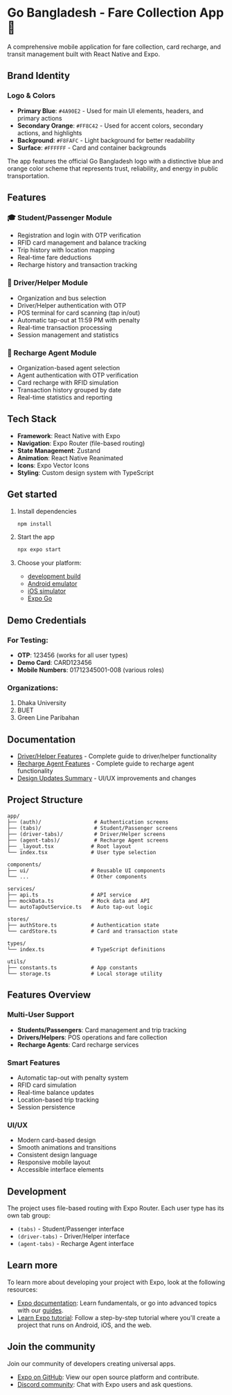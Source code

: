 # Go Bangladesh - Fare Collection App 🚌

A comprehensive mobile application for fare collection, card recharge, and transit management built with React Native and Expo.

## Brand Identity

### Logo & Colors
- **Primary Blue**: `#4A90E2` - Used for main UI elements, headers, and primary actions
- **Secondary Orange**: `#FF8C42` - Used for accent colors, secondary actions, and highlights
- **Background**: `#F8FAFC` - Light background for better readability
- **Surface**: `#FFFFFF` - Card and container backgrounds

The app features the official Go Bangladesh logo with a distinctive blue and orange color scheme that represents trust, reliability, and energy in public transportation.

## Features

### 🎓 Student/Passenger Module
- Registration and login with OTP verification
- RFID card management and balance tracking
- Trip history with location mapping
- Real-time fare deductions
- Recharge history and transaction tracking

### 🚗 Driver/Helper Module
- Organization and bus selection
- Driver/Helper authentication with OTP
- POS terminal for card scanning (tap in/out)
- Automatic tap-out at 11:59 PM with penalty
- Real-time transaction processing
- Session management and statistics

### 🏪 Recharge Agent Module
- Organization-based agent selection
- Agent authentication with OTP verification
- Card recharge with RFID simulation
- Transaction history grouped by date
- Real-time statistics and reporting

## Tech Stack

- **Framework**: React Native with Expo
- **Navigation**: Expo Router (file-based routing)
- **State Management**: Zustand
- **Animation**: React Native Reanimated
- **Icons**: Expo Vector Icons
- **Styling**: Custom design system with TypeScript

## Get started

1. Install dependencies

   ```bash
   npm install
   ```

2. Start the app

   ```bash
   npx expo start
   ```

3. Choose your platform:
   - [development build](https://docs.expo.dev/develop/development-builds/introduction/)
   - [Android emulator](https://docs.expo.dev/workflow/android-studio-emulator/)
   - [iOS simulator](https://docs.expo.dev/workflow/ios-simulator/)
   - [Expo Go](https://expo.dev/go)

## Demo Credentials

### For Testing:
- **OTP**: 123456 (works for all user types)
- **Demo Card**: CARD123456
- **Mobile Numbers**: 01712345001-008 (various roles)

### Organizations:
1. Dhaka University
2. BUET  
3. Green Line Paribahan

## Documentation

- [Driver/Helper Features](./DRIVER_HELPER_FEATURES.md) - Complete guide to driver/helper functionality
- [Recharge Agent Features](./RECHARGE_AGENT_FEATURES.md) - Complete guide to recharge agent functionality
- [Design Updates Summary](./DESIGN_UPDATES_SUMMARY.md) - UI/UX improvements and changes

## Project Structure

```
app/
├── (auth)/                 # Authentication screens
├── (tabs)/                 # Student/Passenger screens
├── (driver-tabs)/          # Driver/Helper screens
├── (agent-tabs)/           # Recharge Agent screens
├── _layout.tsx            # Root layout
└── index.tsx              # User type selection

components/
├── ui/                    # Reusable UI components
└── ...                    # Other components

services/
├── api.ts                 # API service
├── mockData.ts            # Mock data and API
└── autoTapOutService.ts   # Auto tap-out logic

stores/
├── authStore.ts           # Authentication state
└── cardStore.ts           # Card and transaction state

types/
└── index.ts               # TypeScript definitions

utils/
├── constants.ts           # App constants
└── storage.ts             # Local storage utility
```

## Features Overview

### Multi-User Support
- **Students/Passengers**: Card management and trip tracking
- **Drivers/Helpers**: POS operations and fare collection
- **Recharge Agents**: Card recharge services

### Smart Features
- Automatic tap-out with penalty system
- RFID card simulation
- Real-time balance updates
- Location-based trip tracking
- Session persistence

### UI/UX
- Modern card-based design
- Smooth animations and transitions
- Consistent design language
- Responsive mobile layout
- Accessible interface elements

## Development

The project uses file-based routing with Expo Router. Each user type has its own tab group:

- `(tabs)` - Student/Passenger interface
- `(driver-tabs)` - Driver/Helper interface  
- `(agent-tabs)` - Recharge Agent interface

## Learn more

To learn more about developing your project with Expo, look at the following resources:

- [Expo documentation](https://docs.expo.dev/): Learn fundamentals, or go into advanced topics with our [guides](https://docs.expo.dev/guides).
- [Learn Expo tutorial](https://docs.expo.dev/tutorial/introduction/): Follow a step-by-step tutorial where you'll create a project that runs on Android, iOS, and the web.

## Join the community

Join our community of developers creating universal apps.

- [Expo on GitHub](https://github.com/expo/expo): View our open source platform and contribute.
- [Discord community](https://chat.expo.dev): Chat with Expo users and ask questions.
